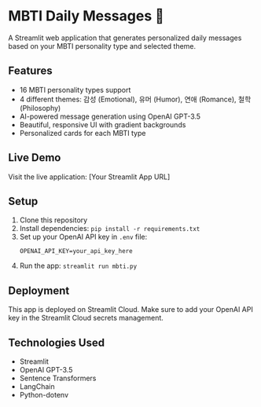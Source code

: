 # MBTI Daily Messages 🌟

A Streamlit web application that generates personalized daily messages based on your MBTI personality type and selected theme.

## Features

- 16 MBTI personality types support
- 4 different themes: 감성 (Emotional), 유머 (Humor), 연애 (Romance), 철학 (Philosophy)
- AI-powered message generation using OpenAI GPT-3.5
- Beautiful, responsive UI with gradient backgrounds
- Personalized cards for each MBTI type

## Live Demo

Visit the live application: [Your Streamlit App URL]

## Setup

1. Clone this repository
2. Install dependencies: `pip install -r requirements.txt`
3. Set up your OpenAI API key in `.env` file:
   ```
   OPENAI_API_KEY=your_api_key_here
   ```
4. Run the app: `streamlit run mbti.py`

## Deployment

This app is deployed on Streamlit Cloud. Make sure to add your OpenAI API key in the Streamlit Cloud secrets management.

## Technologies Used

- Streamlit
- OpenAI GPT-3.5
- Sentence Transformers
- LangChain
- Python-dotenv